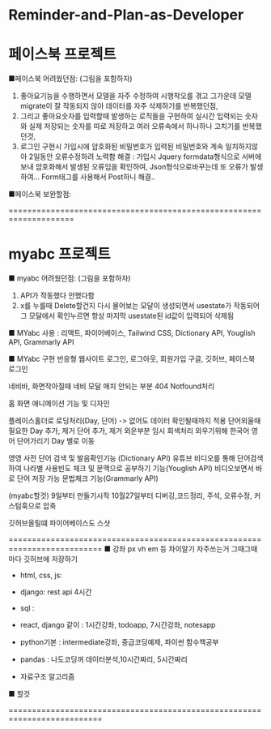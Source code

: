 # Reminder-and-Plan-as-Developer

# 페이스북 프로젝트

■페이스북 어려웠던점: (그림을 포함하자)
1. 좋아요기능을 수행하면서 모델을 자주 수정하여 시행착오를 겪고 그가운데 모델 migrate이 잘 작동되지 않아 데이터를 자주 삭제하기를 반복했던점,
2. 그리고 좋아요숫자를 입력할때 발생하는 로직들을 구현하여 실시간 입력되는 숫자와 실제 저장되는 숫자를 따로 저장하고
여러 오류속에서 하나하나 고치기를 반복했던것,
3. 로그인 구현시 가입시에 암호화된 비밀번호가 입력된 비밀번호와 계속 일치하지않아 2일동안 오류수정하려 노력함
해결 : 가입시 Jquery formdata형식으로 서버에 보내 암호화해서 발생된 오류임을 확인하여, Json형식으로바꾸는데
또 오류가 발생하여... Form태그를 사용해서 Post하니 해결..

■페이스북 보완할점: 


====================================================================
# myabc 프로젝트

■ myabc 어려웠던점: (그림을 포함하자)
1. API가 작동했다 안했다함
2. x를 누를때 Delete할건지 다시 물어보는 모달이 생성되면서 usestate가 작동되어
그 모달에서 확인누르면 항상 마지막 usestate된 id값이 입력되어 삭제됨


■ MYabc 사용 : 리액트, 파이어베이스, Tailwind CSS, Dictionary API, Youglish API, Grammarly API

■ MYabc 구현
반응형 웹사이트
로그인, 로그아웃, 회원가입
구글, 깃허브, 페이스북 로그인

네비바, 화면작아질때 네비 모달
매치 안되는 부분 404 Notfound처리

홈 화면 애니메이션 기능 및 디자인

플레이스홀더로 로딩처리(Day, 단어) -> 없어도 데이터 확인될때까지 적용
단어외울때 필요한 Day 추가, 제거
단어 추가, 제거
외운부분 임시 회색처리
외우기위해 한국어 영어 단어가리기
Day 별로 이동

영영 사전 단어 검색 및 발음확인기능 (Dictionary API)
유튜브 비디오를 통해 단어검색하여 나라별 사용빈도 체크 및 문맥으로 공부하기 기능(Youglish API)
비디오보면서 바로 단어 저장 가능
문법체크 기능(Grammarly API)



(myabc할것) 
9일부터 만들기시작
10월27일부터 디버깅,코드정리, 주석, 오류수정, 커스텀훅으로 압축

깃허브올릴떄 파이어베이스도 스샷

==========================================================================
■ 강좌
px vh em 등 차이알기
자주쓰는거 그때그때마다 깃허브에 저장하기

- html, css, js: 
- django:  rest api 4시간
- sql :

- react, django 같이 : 1시간강좌, todoapp, 7시간강좌, notesapp

- python기본 : intermediate강좌, 중급코딩예제, 파이썬 함수책공부
- pandas : 나도코딩꺼 데이터분석,10시간짜리, 5시간짜리

- 자료구조 알고리즘

■ 할것



==========================================================================
